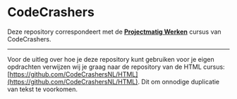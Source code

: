 # CodeCrashers

Deze repository correspondeert met de [**Projectmatig Werken**](https://codecrashers.nl/cursussen/projectmatig-werken) cursus van CodeCrashers.

---

Voor de uitleg over hoe je deze repository kunt gebruiken voor je eigen opdrachten verwijzen wij je graag naar de repository van de HTML cursus: [https://github.com/CodeCrashersNL/HTML](https://github.com/CodeCrashersNL/HTML). Dit om onnodige duplicatie van tekst te voorkomen.